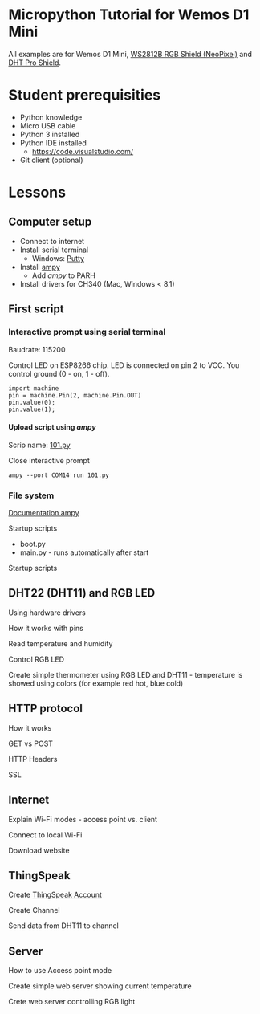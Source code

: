 # Micropython Tutorial for Wemos D1 Mini

All examples are for Wemos D1 Mini, [WS2812B RGB Shield (NeoPixel)](https://www.wemos.cc/product/ws2812b-rgb-shield.html) and [DHT Pro Shield](https://www.wemos.cc/product/dht-pro-shield.html).

# Student prerequisities

* Python knowledge
* Micro USB cable
* Python 3 installed
* Python IDE installed
  * https://code.visualstudio.com/
* Git client (optional)

# Lessons

## Computer setup

* Connect to internet
* Install serial terminal 
  * Windows: [Putty](http://www.putty.org/)
* Install [ampy](https://learn.adafruit.com/micropython-basics-load-files-and-run-code/overview)
  * Add _ampy_ to PARH
* Install drivers for CH340 (Mac, Windows < 8.1)

## First script

### Interactive prompt using serial terminal

Baudrate: 115200

Control LED on ESP8266 chip. LED is connected on pin 2 to VCC. You control ground (0 - on, 1 - off).

```
import machine
pin = machine.Pin(2, machine.Pin.OUT)
pin.value(0);
pin.value(1);
```

#### Upload script using _ampy_

Scrip name: [101.py](101.py)

Close interactive prompt

```
ampy --port COM14 run 101.py
```

### File system

[Documentation ampy](https://learn.adafruit.com/micropython-basics-load-files-and-run-code/file-operations)

Startup scripts
* boot.py
* main.py - runs automatically after start

Startup scripts

## DHT22 (DHT11) and RGB LED

Using hardware drivers

How it works with pins

Read temperature and humidity

Control RGB LED

Create simple thermometer using RGB LED and DHT11 - temperature is showed using colors (for example red hot, blue cold)

## HTTP protocol

How it works

GET vs POST

HTTP Headers

SSL

## Internet

Explain Wi-Fi modes - access point vs. client

Connect to local Wi-Fi

Download website

## ThingSpeak

Create [ThingSpeak Account](https://thingspeak.com/)

Create Channel

Send data from DHT11 to channel

## Server

How to use Access point mode

Create simple web server showing current temperature

Crete web server controlling RGB light

